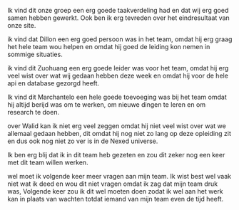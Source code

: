 Ik vind dit onze groep een erg goede taakverdeling had en dat wij erg goed samen hebben gewerkt. Ook ben ik erg tevreden over het eindresultaat van onze site. 

ik vind dat Dillon een erg goed persoon was in het team, omdat hij erg graag het hele team wou helpen en omdat hij goed de leiding kon nemen in sommige situaties.

ik vind dit Zuohuang een erg goede leider was voor het team, omdat hij erg veel wist over wat wij gedaan hebben deze week en omdat hij voor de hele api en database gezorgd heeft.

Ik vind dit Marchantelo een hele goede toevoeging was bij het team omdat hij altijd berijd was om te werken, om nieuwe dingen te leren en om research te doen.

over Walid kan ik niet erg veel zeggen omdat hij niet veel wist over wat we allemaal gedaan hebben, dit omdat hij nog niet zo lang op deze opleiding zit en dus ook nog niet zo ver is in de Nexed universe.

Ik ben erg blij dat ik in dit team heb gezeten en zou dit zeker nog een keer met dit team willen werken.

wel moet ik volgende keer meer vragen aan mijn team. Ik wist best wel vaak niet wat ik deed en wou dit niet vragen omdat ik zag dat mijn team druk was, Volgende keer zou ik dit wel moeten doen zodat ik wel aan het werk kan in plaats van wachten totdat iemand van mijn team even de tijd heeft.